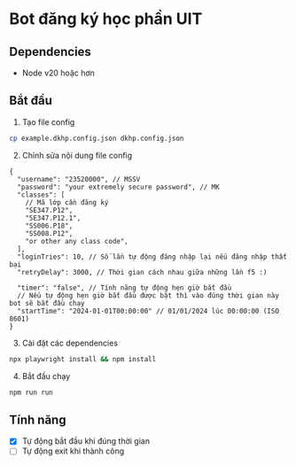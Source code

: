 # Bot đăng ký học phần UIT

## Dependencies

- Node v20 hoặc hơn

## Bắt đầu

1. Tạo file config

```sh
cp example.dkhp.config.json dkhp.config.json
```

2. Chỉnh sửa nội dung file config

```jsonc
{
  "username": "23520000", // MSSV
  "password": "your extremely secure password", // MK
  "classes": [
    // Mã lớp cần đăng ký
    "SE347.P12",
    "SE347.P12.1",
    "SS006.P18",
    "SS008.P12",
    "or other any class code",
  ],
  "loginTries": 10, // Số lần tự động đăng nhập lại nếu đăng nhập thất bại
  "retryDelay": 3000, // Thời gian cách nhau giữa những lần f5 :)

  "timer": "false", // Tính năng tự động hẹn giờ bắt đầu
  // Nếu tự động hẹn giờ bắt đầu được bật thì vào đúng thời gian này bot sẽ bắt đầu chạy
  "startTime": "2024-01-01T00:00:00" // 01/01/2024 lúc 00:00:00 (ISO 8601)
}
```

3. Cài đặt các dependencies

```sh
npx playwright install && npm install
```

4. Bắt đầu chạy

```sh
npm run run
```

## Tính năng

- [x] Tự động bắt đầu khi đúng thời gian
- [ ] Tự động exit khi thành công
